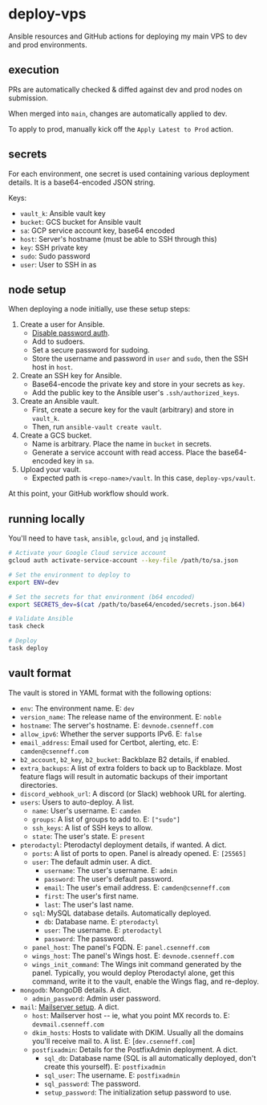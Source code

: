# deploy-vps
Ansible resources and GitHub actions for deploying my main VPS to dev and prod environments.

## execution
PRs are automatically checked & diffed against dev and prod nodes on submission.

When merged into `main`, changes are automatically applied to dev.

To apply to prod, manually kick off the `Apply Latest to Prod` action.

## secrets
For each environment, one secret is used containing various deployment details. It is a base64-encoded JSON string.

Keys:
* `vault_k`: Ansible vault key
* `bucket`: GCS bucket for Ansible vault
* `sa`: GCP service account key, base64 encoded
* `host`: Server's hostname (must be able to SSH through this)
* `key`: SSH private key
* `sudo`: Sudo password
* `user`: User to SSH in as

## node setup
When deploying a node initially, use these setup steps:
1. Create a user for Ansible.
    - [Disable password auth](https://serverfault.com/questions/285800/how-to-disable-ssh-login-with-password-for-some-users).
    - Add to sudoers.
    - Set a secure password for sudoing.
    - Store the username and password in `user` and `sudo`, then the SSH host in `host`.
2. Create an SSH key for Ansible.
    - Base64-encode the private key and store in your secrets as `key`.
    - Add the public key to the Ansible user's `.ssh/authorized_keys`.
3. Create an Ansible vault.
    - First, create a secure key for the vault (arbitrary) and store in `vault_k`.
    - Then, run `ansible-vault create vault`.
4. Create a GCS bucket.
    - Name is arbitrary. Place the name in `bucket` in secrets.
    - Generate a service account with read access. Place the base64-encoded key in `sa`.
5. Upload your vault.
    - Expected path is `<repo-name>/vault`. In this case, `deploy-vps/vault`.

At this point, your GitHub workflow should work.

## running locally
You'll need to have `task`, `ansible`, `gcloud`, and `jq` installed.
```sh
# Activate your Google Cloud service account
gcloud auth activate-service-account --key-file /path/to/sa.json

# Set the environment to deploy to
export ENV=dev

# Set the secrets for that environment (b64 encoded)
export SECRETS_dev=$(cat /path/to/base64/encoded/secrets.json.b64)

# Validate Ansible
task check

# Deploy
task deploy
```

## vault format
The vault is stored in YAML format with the following options:
* `env`: The environment name. E: `dev`
* `version_name`: The release name of the environment. E: `noble`
* `hostname`: The server's hostname. E: `devnode.csenneff.com`
* `allow_ipv6`: Whether the server supports IPv6. E: `false`
* `email_address`: Email used for Certbot, alerting, etc. E: `camden@csenneff.com`
* `b2_account`, `b2_key`, `b2_bucket`: Backblaze B2 details, if enabled.
* `extra_backups`: A list of extra folders to back up to Backblaze. Most feature flags will result in automatic backups of their important directories.
* `discord_webhook_url`: A discord (or Slack) webhook URL for alerting.
* `users`: Users to auto-deploy. A list.
    * `name`: User's username. E: `camden`
    * `groups`: A list of groups to add to. E: `["sudo"]`
    * `ssh_keys`: A list of SSH keys to allow.
    * `state`: The user's state. E: `present`
* `pterodactyl`: Pterodactyl deployment details, if wanted. A dict.
    * `ports`: A list of ports to open. Panel is already opened. E: `[25565]`
    * `user`: The default admin user. A dict.
        * `username`: The user's username. E: `admin`
        * `password`: The user's default password.
        * `email`: The user's email address. E: `camden@csenneff.com`
        * `first`: The user's first name.
        * `last`: The user's last name.
    * `sql`: MySQL database details. Automatically deployed.
        * `db`: Database name. E: `pterodactyl`
        * `user`: The username. E: `pterodactyl`
        * `password`: The password.
    * `panel_host`: The panel's FQDN. E: `panel.csenneff.com`
    * `wings_host`: The panel's Wings host. E: `devnode.csenneff.com`
    * `wings_init_command`: The Wings init command generated by the panel. Typically, you would deploy Pterodactyl alone, get this command, write it to the vault, enable the Wings flag, and re-deploy.
* `mongodb`: MongoDB details. A dict.
    * `admin_password`: Admin user password.
* `mail`: [Mailserver setup](docs/mail.md). A dict.
    * `host`: Mailserver host -- ie, what you point MX records to. E: `devmail.csenneff.com`
    * `dkim_hosts`: Hosts to validate with DKIM. Usually all the domains you'll receive mail to. A list. E: [`dev.csenneff.com`]
    * `postfixadmin`: Details for the PostfixAdmin deployment. A dict.
        * `sql_db`: Database name (SQL is all automatically deployed, don't create this yourself). E: `postfixadmin`
        * `sql_user`: The username. E: `postfixadmin`
        * `sql_password`: The password.
        * `setup_password`: The initialization setup password to use.
